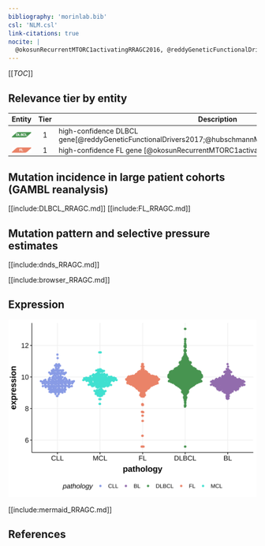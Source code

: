 ```yaml
---
bibliography: 'morinlab.bib'
csl: 'NLM.csl'
link-citations: true
nocite: |
  @okosunRecurrentMTORC1activatingRRAGC2016, @reddyGeneticFunctionalDrivers2017, @hubschmannMutationalMechanismsShaping2021, 
---
```

[[_TOC_]]


## Relevance tier by entity

|Entity|Tier|Description               |
|:------:|:----:|--------------------------|
|![DLBCL](images/icons/DLBCL_tier1.png) |1   |high-confidence DLBCL gene[@reddyGeneticFunctionalDrivers2017;@hubschmannMutationalMechanismsShaping2021]|
|![FL](images/icons/FL_tier1.png)    |1   |high-confidence FL gene  [@okosunRecurrentMTORC1activatingRRAGC2016] |

## Mutation incidence in large patient cohorts (GAMBL reanalysis)

[[include:DLBCL_RRAGC.md]]
[[include:FL_RRAGC.md]]

## Mutation pattern and selective pressure estimates

[[include:dnds_RRAGC.md]]

[[include:browser_RRAGC.md]]

## Expression
![](images/gene_expression/RRAGC_by_pathology.svg)
<!-- ORIGIN: okosunRecurrentMTORC1activatingRRAGC2016a -->
<!-- DLBCL: okosunRecurrentMTORC1activatingRRAGC2016a -->

[[include:mermaid_RRAGC.md]]

## References


